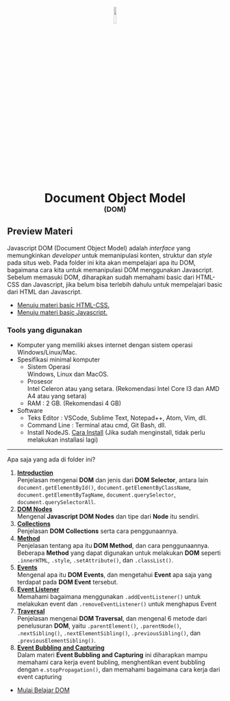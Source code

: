 <p align="center">
  <img style="width: 10%;" src="https://ourcodeworld.com/public-media/articles/articleocw-56bba37e791bc.png" />
  <h1 align="center">Document Object Model</h1>
  <h3 align="center" style="margin-top: -20px">(DOM)</h3>
</p>

## Preview Materi
Javascript DOM (Document Object Model) adalah *interface* yang memungkinkan *developer* untuk memanipulasi konten, struktur dan *style* pada situs web. Pada folder ini kita akan mempelajari apa itu DOM, bagaimana cara kita untuk memanipulasi DOM menggunakan Javascript. Sebelum memasuki DOM, diharapkan sudah memahami basic dari HTML-CSS dan Javascript, jika belum bisa terlebih dahulu untuk mempelajari basic dari HTML dan Javascript. 
- [Menuju materi basic HTML-CSS.](https://github.com/bellshade/HTML-CSS)
- [Menuju materi basic Javascript.](../Basic/README.md)

### Tools yang digunakan
- Komputer yang memiliki akses internet dengan sistem operasi Windows/Linux/Mac.
- Spesifikasi minimal komputer
  - Sistem Operasi
  <br> Windows, Linux dan MacOS.
  - Prosesor
  <br> Intel Celeron atau yang setara. (Rekomendasi Intel Core I3 dan AMD A4 atau yang setara)
  - RAM : 2 GB. (Rekomendasi 4 GB)
- Software
  - Teks Editor : VSCode, Sublime Text, Notepad++, Atom, Vim, dll.
  - Command Line : Terminal atau cmd, Git Bash, dll.
  - Install NodeJS. [Cara Install](https://www.youtube.com/watch?v=VfN1_pEdQAA) (Jika sudah menginstall, tidak perlu melakukan installasi lagi)

---

Apa saja yang ada di folder ini?
1. [**Introduction**](001_Introduction/)<br>
Penjelasan mengenai **DOM** dan jenis dari **DOM Selector**, antara lain `document.getElementById()`, `document.getElementByClassName`, `document.getElementByTagName`, `document.querySelector`, `document.querySelectorAll`.
2. [**DOM Nodes**](002_DOM_Nodes/)<br>
Mengenal **Javascript DOM Nodes** dan tipe dari **Node** itu sendiri.
3. [**Collections**](003_Collections/)<br>
Penjelasan **DOM Collections** serta cara penggunaannya.
4. [**Method**](004_Methods/)<br>
Penjelasan tentang apa itu **DOM Method**, dan cara penggunaannya. Beberapa **Method** yang dapat digunakan untuk melakukan **DOM** seperti `.innerHTML`, `.style`, `.setAttribute()`, dan `.classList()`.
5. [**Events**](005_Events/)<br>
Mengenal apa itu **DOM Events**, dan mengetahui **Event** apa saja yang terdapat pada **DOM Event** tersebut.
6. [**Event Listener**](006_Event_Listener/)<br>
Memahami bagaimana menggunakan `.addEventListener()` untuk melakukan event dan `.removeEventListener()` untuk menghapus Event
7. [**Traversal**](007_Traversal/)<br>
Penjelasan mengenai **DOM Traversal**, dan mengenal 6 metode dari penelusuran **DOM**, yaitu `.parentElement()`, `.parentNode()`, `.nextSibling()`, `.nextElementSibling()`, `.previousSibling()`, dan `.previousElementSibling()`.
8. [**Event Bubbling and Capturing**](008_Event_Bubbling_and_Capturing)<br>
Dalam materi **Event Bubbling and Capturing** ini diharapkan mampu memahami cara kerja event bubling, menghentikan event bubbling dengan `e.stopPropagation()`, dan memahami bagaimana cara kerja dari event capturing

- [Mulai Belajar DOM](001_Introduction)
